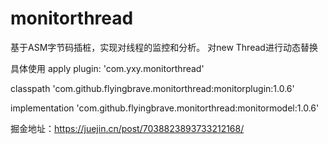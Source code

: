 # monitorthread

基于ASM字节码插桩，实现对线程的监控和分析。
对new Thread进行动态替换

具体使用
apply plugin: 'com.yxy.monitorthread'

classpath 'com.github.flyingbrave.monitorthread:monitorplugin:1.0.6'

implementation 'com.github.flyingbrave.monitorthread:monitormodel:1.0.6'



掘金地址：https://juejin.cn/post/7038823893733212168/
